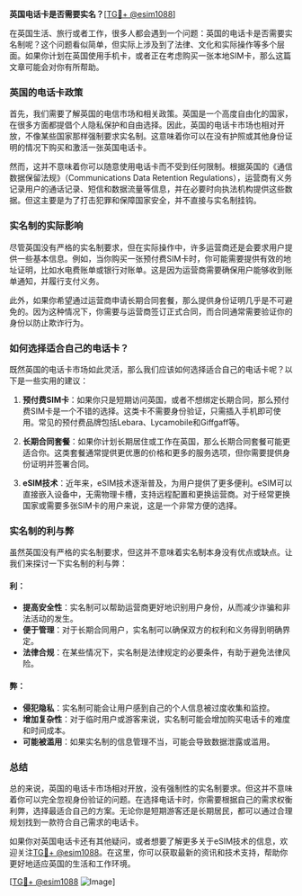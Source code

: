 **英国电话卡是否需要实名？**[[TG💪+ @esim1088](https://t.me/s/esim1088)]

在英国生活、旅行或者工作，很多人都会遇到一个问题：英国的电话卡是否需要实名制呢？这个问题看似简单，但实际上涉及到了法律、文化和实际操作等多个层面。如果你计划在英国使用手机卡，或者正在考虑购买一张本地SIM卡，那么这篇文章可能会对你有所帮助。

### 英国的电话卡政策

首先，我们需要了解英国的电信市场和相关政策。英国是一个高度自由化的国家，在很多方面都提倡个人隐私保护和自由选择。因此，英国的电话卡市场也相对开放，不像某些国家那样强制要求实名制。这意味着你可以在没有护照或其他身份证明的情况下购买和激活一张英国电话卡。

然而，这并不意味着你可以随意使用电话卡而不受到任何限制。根据英国的《通信数据保留法规》（Communications Data Retention Regulations），运营商有义务记录用户的通话记录、短信和数据流量等信息，并在必要时向执法机构提供这些数据。但这主要是为了打击犯罪和保障国家安全，并不直接与实名制挂钩。

### 实名制的实际影响

尽管英国没有严格的实名制要求，但在实际操作中，许多运营商还是会要求用户提供一些基本信息。例如，当你购买一张预付费SIM卡时，你可能需要提供有效的地址证明，比如水电费账单或银行对账单。这是因为运营商需要确保用户能够收到账单通知，并履行支付义务。

此外，如果你希望通过运营商申请长期合同套餐，那么提供身份证明几乎是不可避免的。因为这种情况下，你需要与运营商签订正式合同，而合同通常需要验证你的身份以防止欺诈行为。

### 如何选择适合自己的电话卡？

既然英国的电话卡市场如此灵活，那么我们应该如何选择适合自己的电话卡呢？以下是一些实用的建议：

1. **预付费SIM卡**：如果你只是短期访问英国，或者不想绑定长期合同，那么预付费SIM卡是一个不错的选择。这类卡不需要身份验证，只需插入手机即可使用。常见的预付费品牌包括Lebara、Lycamobile和Giffgaff等。

2. **长期合同套餐**：如果你计划长期居住或工作在英国，那么长期合同套餐可能更适合你。这类套餐通常提供更优惠的价格和更多的服务选项，但你需要提供身份证明并签署合同。

3. **eSIM技术**：近年来，eSIM技术逐渐普及，为用户提供了更多便利。eSIM可以直接嵌入设备中，无需物理卡槽，支持远程配置和更换运营商。对于经常更换国家或需要多张SIM卡的用户来说，这是一个非常方便的选择。

### 实名制的利与弊

虽然英国没有严格的实名制要求，但这并不意味着实名制本身没有优点或缺点。让我们来探讨一下实名制的利与弊：

#### 利：
- **提高安全性**：实名制可以帮助运营商更好地识别用户身份，从而减少诈骗和非法活动的发生。
- **便于管理**：对于长期合同用户，实名制可以确保双方的权利和义务得到明确界定。
- **法律合规**：在某些情况下，实名制是法律规定的必要条件，有助于避免法律风险。

#### 弊：
- **侵犯隐私**：实名制可能会让用户感到自己的个人信息被过度收集和监控。
- **增加复杂性**：对于临时用户或游客来说，实名制可能会增加购买电话卡的难度和时间成本。
- **可能被滥用**：如果实名制的信息管理不当，可能会导致数据泄露或滥用。

### 总结

总的来说，英国的电话卡市场相对开放，没有强制性的实名制要求。但这并不意味着你可以完全忽视身份验证的问题。在选择电话卡时，你需要根据自己的需求权衡利弊，选择最适合自己的方案。无论你是短期游客还是长期居民，都可以通过合理规划找到一款符合自己需求的电话卡。

如果你对英国电话卡还有其他疑问，或者想要了解更多关于eSIM技术的信息，欢迎关注[TG💪+ @esim1088](https://t.me/s/esim1088)。在这里，你可以获取最新的资讯和技术支持，帮助你更好地适应英国的生活和工作环境。

[[TG💪+ @esim1088](https://t.me/s/esim1088) ![Image](https://i.postimg.cc/4NQfJmqS/Snipaste-2025-05-13-00-14-12.png)]